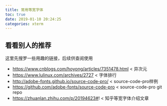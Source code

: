 ```yaml
---
title: 常用等宽字体
toc: true
date: 2019-01-10 20:24:25
categories: xterm
---
```


## 看看别人的推荐

这里先搜罗一些用趣的链接，后续供查阅使用

- https://www.cnblogs.com/hoyong/articles/7351478.html < 异次元
- https://www.lulinux.com/archives/2727 < 字体排行
- http://adobe-fonts.github.io/source-code-pro/ < source-code-pro样例
- https://github.com/adobe-fonts/source-code-pro < source-code-pro git repo
- https://zhuanlan.zhihu.com/p/20194623#! < 知乎等宽字体介绍文章

